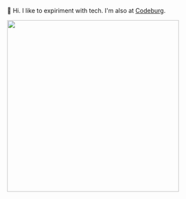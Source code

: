 👋 Hi. I like to expiriment with tech. I'm also at [Codeburg](https://codeberg.org/rae).

<!---
raelovejoy/raelovejoy is a ✨ special ✨ repository because its `README.md` (this file) appears on your GitHub profile.
You can click the Preview link to take a look at your changes.
--->

<img src="https://files.lvjy.net/rle.gif" width="400" align="center"/>
